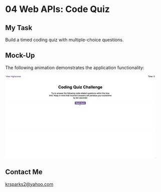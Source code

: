 # 04 Web APIs: Code Quiz

## My Task

Build a timed coding quiz with multiple-choice questions. 

## Mock-Up

The following animation demonstrates the application functionality:

![A user clicks through an interactive coding quiz, then enters initials to save the high score before resetting and starting over.](./Assets/04-web-apis-homework-demo.gif)

## Contact Me

krsparks2@yahoo.com